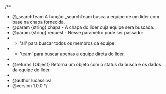 /**
 * @_searchTeam     A função _searchTeam busca a equipe de um líder com base na chapa fornecida.
 * @param {string} chapa - A chapa do líder cuja equipe será buscada.
 * @param {string} request - Nesse parametro pode ser passado:
 *  - 'all' para buscar todos os membros da equipe. 
 *  - 'team' para buscar apenas a equipe direta do líder.
 * 
 * @returns {Object} Retorna um objeto com o status da busca e os dados da equipe do líder.
 * 
 * @author lucassilva
 * @version 1.0.0
 */